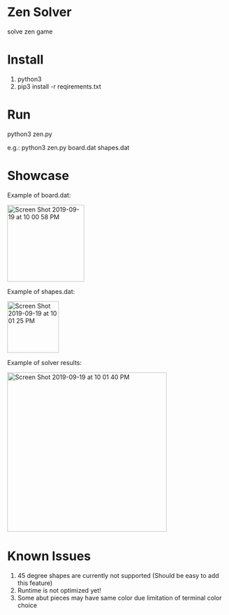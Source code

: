 # Zen Solver
solve zen game
# Install
  1. python3
  2. pip3 install -r reqirements.txt
# Run
python3 zen.py <your board input> <your shape input>

e.g.:
  python3 zen.py board.dat shapes.dat
# Showcase
Example of board.dat:

<img width="176" alt="Screen Shot 2019-09-19 at 10 00 58 PM" src="https://user-images.githubusercontent.com/55373469/65300664-2278e080-db29-11e9-91f3-3032e51b7068.png">



Example of shapes.dat:

<img width="118" alt="Screen Shot 2019-09-19 at 10 01 25 PM" src="https://user-images.githubusercontent.com/55373469/65300707-53591580-db29-11e9-9b4c-ccc173591f88.png">



Example of solver results:

<img width="365" alt="Screen Shot 2019-09-19 at 10 01 40 PM" src="https://user-images.githubusercontent.com/55373469/65300758-7a174c00-db29-11e9-9f72-e38d158a4a04.png">

# Known Issues
1. 45 degree shapes are currently not supported (Should be easy to add this feature)
2. Runtime is not optimized yet!
3. Some abut pieces may have same color due limitation of terminal color choice
